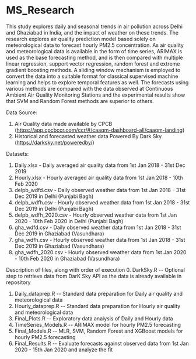 # MS_Research
This study explores daily and seasonal trends in air pollution across Delhi and Ghaziabad in India, and the impact of weather on these trends. The research explores air quality prediction model based solely on meteorological data to forecast hourly PM2.5 concentration. As air quality and meteorological data is available in the form of time series, ARIMAX is used as the base forecasting method, and is then compared with multiple linear regression, support vector regression, random forest and extreme gradient boosting methods. A sliding window mechanism is employed to convert the data into a suitable format for classical supervised machine learning and helps to explore temporal features as well. The forecasts using various methods are compared with the data observed at Continuous Ambient Air Quality Monitoring Stations and the experimental results show that SVM and Random Forest methods are superior to others. 

Data Source:
1. Air Quality data made available by CPCB (https://app.cpcbccr.com/ccr/#/caaqm-dashboard-all/caaqm-landing)
2. Historical and forecasted weather data Powered By Dark Sky (https://darksky.net/poweredby/)

Datasets:
1. Daily.xlsx - Daily averaged air quality data from 1st Jan 2018 - 31st Dec 2019
2. Hourly.xlsx - Hourly averaged air quality data from 1st Jan 2018 - 10th Feb 2020
3. delpb_wdfd.csv - Daily observed weather data from 1st Jan 2018 - 31st Dec 2019 in Delhi (Punjabi Bagh)
4. delpb_wdfh.csv - Hourly observed weather data from 1st Jan 2018 - 31st Dec 2019 in Delhi (Punjabi Bagh)
5. delpb_wdfh_2020.csv - Hourly observed weather data from 1st Jan 2020 - 10th Feb 2020 in Delhi (Punjabi Bagh)
6. gha_wdfd.csv - Daily observed weather data from 1st Jan 2018 - 31st Dec 2019 in Ghaziabad (Vasundhara)
7. gha_wdfh.csv - Hourly observed weather data from 1st Jan 2018 - 31st Dec 2019 in Ghaziabad (Vasundhara)
8. gha_wdfh_2020.csv - Hourly observed weather data from 1st Jan 2020 - 10th Feb 2020 in Ghaziabad (Vasundhara)

Description of files, along with order of execution
0. DarkSky.R -- Optional step to retrieve data from DarK Sky API as the data is already available in repository
1. Daily_dataprep.R -- Standard data preparation for Daily air quality and meteorological data 
2. Hourly_dataprep.R -- Standard data preparation for Hourly air quality and meteorological data 
3. Final_Plots.R -- Exploratory data analysis of Daily and Hourly data 
4. TimeSeries_Models.R -- ARIMAX model for hourly PM2.5 forecasting
5. Final_Models.R -- MLR, SVM, Random Forest and XGBoost models for hourly PM2.5 forecasting
6. Final_Results.R -- Evaluate forecasts against observed data from 1st Jan 2020 - 15th Jan 2020 and analyze the fit
